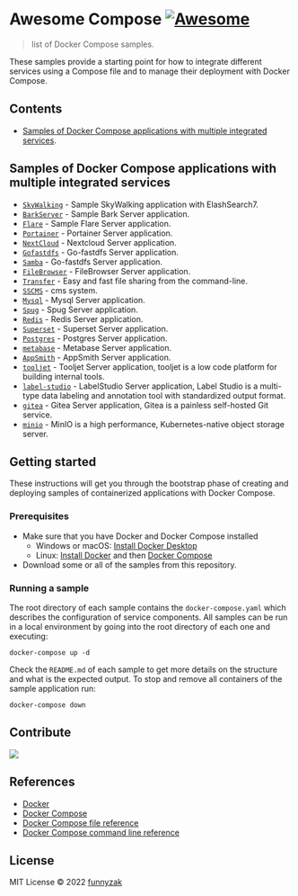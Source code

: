 # Awesome Compose [![Awesome](https://awesome.re/badge.svg)](https://awesome.re)

> list of Docker Compose samples.

These samples provide a starting point for how to integrate different services using a Compose file and to manage their deployment with Docker Compose.

<!--lint disable awesome-toc-->

## Contents

- [Samples of Docker Compose applications with multiple integrated services](#samples-of-docker-compose-applications-with-multiple-integrated-services).

## Samples of Docker Compose applications with multiple integrated services

- [`SkyWalking`](https://github.com/ycrun/awesome-compose/tree/main/skywalking-es) - Sample SkyWalking application
  with ElashSearch7.
- [`BarkServer`](https://github.com/ycrun/awesome-compose/tree/main/bark) - Sample Bark Server application.
- [`Flare`](https://github.com/ycrun/awesome-compose/tree/main/flare) - Sample Flare Server application.
- [`Portainer`](https://github.com/ycrun/awesome-compose/tree/main/portainer) - Portainer Server application.
- [`NextCloud`](https://github.com/ycrun/awesome-compose/tree/main/nextcloud) - Nextcloud Server application.
- [`Gofastdfs`](https://github.com/ycrun/awesome-compose/tree/main/gofastdfs) - Go-fastdfs Server application.
- [`Samba`](https://github.com/ycrun/awesome-compose/tree/main/samba) - Go-fastdfs Server application.
- [`FileBrowser`](https://github.com/ycrun/awesome-compose/tree/main/filebrowser) - FileBrowser Server application.
- [`Transfer`](https://github.com/ycrun/awesome-compose/tree/main/transfer) - Easy and fast file sharing from the command-line.
- [`SSCMS`](https://github.com/ycrun/awesome-compose/tree/main/transfer) - cms system.
- [`Mysql`](https://github.com/ycrun/awesome-compose/tree/main/mysql) - Mysql Server application.
- [`Spug`](https://github.com/ycrun/awesome-compose/tree/main/spug) - Spug Server application.
- [`Redis`](https://github.com/ycrun/awesome-compose/tree/main/redis) - Redis Server application.
- [`Superset`](https://github.com/ycrun/awesome-compose/tree/main/super-set) - Superset Server application.
- [`Postgres`](https://github.com/ycrun/awesome-compose/tree/main/postgres) - Postgres Server application.
- [`metabase`](https://github.com/ycrun/awesome-compose/tree/main/metabase) - Metabase Server application.
- [`AppSmith`](https://github.com/ycrun/awesome-compose/tree/main/appsimith) - AppSmith Server application.
- [`tooljet`](https://github.com/ycrun/awesome-compose/tree/main/tooljet) - Tooljet Server application, tooljet is a low code platform for building internal tools.
- [`label-studio`](https://github.com/ycrun/awesome-compose/tree/main/label-studio) - LabelStudio Server application, Label Studio is a multi-type data labeling and annotation tool with standardized output format.
- [`gitea`](https://github.com/ycrun/awesome-compose/tree/main/gitea) - Gitea Server application, Gitea is a painless self-hosted Git service.
- [`minio`](https://github.com/ycrun/awesome-compose/tree/main/minio) - MinIO is a high performance, Kubernetes-native object storage server.

<!--lint disable awesome-toc-->

<!--lint disable awesome-toc-->

## Getting started

These instructions will get you through the bootstrap phase of creating and
deploying samples of containerized applications with Docker Compose.

### Prerequisites

- Make sure that you have Docker and Docker Compose installed
  - Windows or macOS:
    [Install Docker Desktop](https://www.docker.com/get-started)
  - Linux: [Install Docker](https://www.docker.com/get-started) and then
    [Docker Compose](https://github.com/docker/compose)
- Download some or all of the samples from this repository.

### Running a sample

The root directory of each sample contains the `docker-compose.yaml` which
describes the configuration of service components. All samples can be run in
a local environment by going into the root directory of each one and executing:

```console
docker-compose up -d
```

Check the `README.md` of each sample to get more details on the structure and
what is the expected output.
To stop and remove all containers of the sample application run:

```console
docker-compose down
```

<!--lint disable awesome-toc-->

## Contribute

<a href="https://github.com/ycrun/awesome-compose/graphs/contributors">
  <img src="https://contrib.rocks/image?repo=funnyzak/awesome-compose" />
</a>

## References

- [Docker](https://docs.docker.com/)
- [Docker Compose](https://docs.docker.com/compose/)
- [Docker Compose file reference](https://docs.docker.com/compose/compose-file/)
- [Docker Compose command line reference](https://docs.docker.com/compose/reference/)

## License

MIT License © 2022 [funnyzak](https://github.com/ycrun/awesome-compose)
